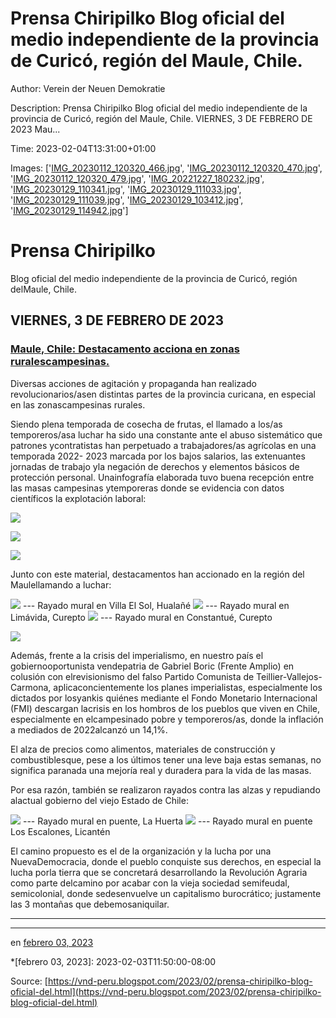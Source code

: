 # Prensa Chiripilko Blog oficial del medio independiente de la provincia de Curicó, región del Maule, Chile.

Author: Verein der Neuen Demokratie

Description: Prensa Chiripilko Blog oficial del medio independiente de la provincia de
Curicó, región del Maule, Chile. VIERNES, 3 DE FEBRERO DE 2023 Mau...

Time: 2023-02-04T13:31:00+01:00

Images: ['[IMG_20230112_120320_466.jpg](https://blogger.googleusercontent.com/img/b/R29vZ2xl/AVvXsEiWNBIjj3whiXHCQCP1mCeXxZLUPPjq_xUp_lUBeA1RlRpnF9t2oI3nnJtj6WI5_lsf6lGWze3cu2kJZlhOxjg0xkra1I8Jher9lrLUHHg1in7t_B_HysWxNiILSnVHP9EHbQT0iR3o0g_TVIWSv-JCWXLboKIkRqzbpXCiAI51d_EMbK0G8aqV4nMx/w400-h400/IMG_20230112_120320_466.jpg)', '[IMG_20230112_120320_470.jpg](https://blogger.googleusercontent.com/img/b/R29vZ2xl/AVvXsEgfQ7bMQof-LcI3UEfxnirTOkOUyR-F5s3a5iTwObIVHwkpNuXUGfhUkyXTb7Zh0SvukWpXfZb_A4RgrLilf05YX37i3JkTRiEDohVPO1clNm5OEVltUAvs8yjw8WEhT-eIQ_Odlp98S8v83qWl_oJAgqAKCoCPkdIZYtcPv55AcGEL5td5ab6IYfkp/w400-h400/IMG_20230112_120320_470.jpg)', '[IMG_20230112_120320_479.jpg](https://blogger.googleusercontent.com/img/b/R29vZ2xl/AVvXsEgqDTuls7X9KYnXlObzhcd59J2A42pGRRjnGquLqgagUf531_MbBx9e3mipmf5vbkOhwQvXHsD033pKVOsO4v3s5T7bsegFhF4m_wTiSIgl1-bdHGufFItlNkgoOjMNTVzw9Sam-wQgbMUxiHHbWF10DLX1e9xxFY09-RuTfEZcTMIF-ogCMoqH2xaH/w400-h400/IMG_20230112_120320_479.jpg)', '[IMG_20221227_180232.jpg](https://blogger.googleusercontent.com/img/b/R29vZ2xl/AVvXsEi8x0ROsxb4MELtukxA52Ti2fmiSDe81IM7P0VZr8Vb9-rtXu6xWpNIfBmAsuBjKgpnB4T2s9V-5GIdMTieiagbQZGY8zRu5pdOqIigyJkcINcg56-mqMxfgMJ8dFUetKVY8kQERVutGbpyeYk6NyQOMc6X5rEauVnUs1pMxtOadV04nG9fJHEYM8oD/w400-h300/IMG_20221227_180232.jpg)', '[IMG_20230129_110341.jpg](https://blogger.googleusercontent.com/img/b/R29vZ2xl/AVvXsEj5nt1xuTRrhwaiTjd-4zu2yzrv1m8XLO2tHqQgGWFVbinZZ0cxcAmJnX7yK-XVOhDIXt27ka0s60o4-aSEQy7tuXUvtKCX67yCeLnTvqzXy3L3AWGSFE6RPMTL4gi9iosoHZ-rfZls16cuA0OM-f6eKkLRxsE8LD70CAE6bz_PQixAyxuCtjKTOO31/w400-h300/IMG_20230129_110341.jpg)', '[IMG_20230129_111033.jpg](https://blogger.googleusercontent.com/img/b/R29vZ2xl/AVvXsEg4eENc4vU6BM1SIjT3Yb-NZsGin1Kzb9UUk02755233KJNsSuXmRwhuRSvYT4bE4zdOmKeh0Ep62dgDXIIzPFNh3swpFLzKYf71HBmbcT6Has0FY_XJnP0L511ztY_l8oBmDnXbtcqJ1AISir3wedjUsRkqiBJn93FoJ3RcD4AaSp8Bi6yfqPyzXHl/w300-h400/IMG_20230129_111033.jpg)', '[IMG_20230129_111039.jpg](https://blogger.googleusercontent.com/img/b/R29vZ2xl/AVvXsEjR0lQVznH9qpHwDYU6AMgsyswmcHlzzKQW9lOvQjkO8DCd29wtUhKPoAeXOTWSXU9APsvrrxN4QfaCpx30SqCKqJLWXwFjWVNzPSxXtl3nPjp5pmd_rWW6iLXDioQSg0ASpng6uqum3gAOfMS1Qu4dMINx-ns0SqMpe7vRRGCbcGYFZW4C_T1hRmXG/w400-h300/IMG_20230129_111039.jpg)', '[IMG_20230129_103412.jpg](https://blogger.googleusercontent.com/img/b/R29vZ2xl/AVvXsEhsY169W8EVXilCufZqlnqlTyH3bdSEszjXLHXHf97_WZzhnp5i-vX-0GsmtBnHbkgQ_W5EwPPNF3UhaLBhIrcLEL7PxwDaqeS1bvSJkds3vYtJQnSRNj_Y1t5LUqt567E_9np9BD1_NW7nVjfCuRpj8p7-tbNe6EWvFunXeJEIdLtDudf2wfDcwoqL/w400-h300/IMG_20230129_103412.jpg)', '[IMG_20230129_114942.jpg](https://blogger.googleusercontent.com/img/b/R29vZ2xl/AVvXsEh5O32xzSisC2EqszMffhDvJnFIP7HaopmYS4JYvfHmW-aDBw-yI0V1atx-iW-L3j1Bn0TYImQ22C-UQ34Bc7knIj8csYLRQoDh4eUGvzhtvSK7GPn81K1uTHEvMcb5siegtrUhxgus2GGgzPNjPJT69t7XY2l6LwVDVtQ3Tq_oUoH76uOQAFBjPLIQ/w400-h300/IMG_20230129_114942.jpg)']

<!--METADATA-->



# Prensa Chiripilko

Blog oficial del medio independiente de la provincia de Curicó, región delMaule, Chile.

## VIERNES, 3 DE FEBRERO DE 2023

### [Maule, Chile: Destacamento acciona en zonas ruralescampesinas.](https://prensachiripilko.blogspot.com/2023/02/maule-chile-destacamento-acciona-en.html)

Diversas acciones de agitación y propaganda han realizado revolucionarios/asen distintas partes de la provincia curicana, en especial en las zonascampesinas rurales.

Siendo plena temporada de cosecha de frutas, el llamado a los/as temporeros/asa luchar ha sido una constante ante el abuso sistemático que patrones ycontratistas han perpetuado a trabajadores/as agrícolas en una temporada 2022- 2023 marcada por los bajos salarios, las extenuantes jornadas de trabajo yla negación de derechos y elementos básicos de protección personal. Unainfografía elaborada tuvo buena recepción entre las masas campesinas ytemporeras donde se evidencia con datos científicos la explotación laboral:

[![](../Images/2023-02-04T13:31:00+01:00/IMG_20230112_120320_466.jpg)](https://blogger.googleusercontent.com/img/b/R29vZ2xl/AVvXsEiWNBIjj3whiXHCQCP1mCeXxZLUPPjq_xUp_lUBeA1RlRpnF9t2oI3nnJtj6WI5_lsf6lGWze3cu2kJZlhOxjg0xkra1I8Jher9lrLUHHg1in7t_B_HysWxNiILSnVHP9EHbQT0iR3o0g_TVIWSv-JCWXLboKIkRqzbpXCiAI51d_EMbK0G8aqV4nMx/s1080/IMG_20230112_120320_466.jpg)



[![](../Images/2023-02-04T13:31:00+01:00/IMG_20230112_120320_470.jpg)](https://blogger.googleusercontent.com/img/b/R29vZ2xl/AVvXsEgfQ7bMQof-LcI3UEfxnirTOkOUyR-F5s3a5iTwObIVHwkpNuXUGfhUkyXTb7Zh0SvukWpXfZb_A4RgrLilf05YX37i3JkTRiEDohVPO1clNm5OEVltUAvs8yjw8WEhT-eIQ_Odlp98S8v83qWl_oJAgqAKCoCPkdIZYtcPv55AcGEL5td5ab6IYfkp/s1080/IMG_20230112_120320_470.jpg)



[![](../Images/2023-02-04T13:31:00+01:00/IMG_20230112_120320_479.jpg)](https://blogger.googleusercontent.com/img/b/R29vZ2xl/AVvXsEgqDTuls7X9KYnXlObzhcd59J2A42pGRRjnGquLqgagUf531_MbBx9e3mipmf5vbkOhwQvXHsD033pKVOsO4v3s5T7bsegFhF4m_wTiSIgl1-bdHGufFItlNkgoOjMNTVzw9Sam-wQgbMUxiHHbWF10DLX1e9xxFY09-RuTfEZcTMIF-ogCMoqH2xaH/s1080/IMG_20230112_120320_479.jpg)



Junto con este material, destacamentos han accionado en la región del Maulellamando a luchar:

[![](../Images/2023-02-04T13:31:00+01:00/IMG_20221227_180232.jpg)](https://blogger.googleusercontent.com/img/b/R29vZ2xl/AVvXsEi8x0ROsxb4MELtukxA52Ti2fmiSDe81IM7P0VZr8Vb9-rtXu6xWpNIfBmAsuBjKgpnB4T2s9V-5GIdMTieiagbQZGY8zRu5pdOqIigyJkcINcg56-mqMxfgMJ8dFUetKVY8kQERVutGbpyeYk6NyQOMc6X5rEauVnUs1pMxtOadV04nG9fJHEYM8oD/s1600/IMG_20221227_180232.jpg)  ---  Rayado mural en Villa El Sol, Hualañé    [![](../Images/2023-02-04T13:31:00+01:00/IMG_20230129_110341.jpg)](https://blogger.googleusercontent.com/img/b/R29vZ2xl/AVvXsEj5nt1xuTRrhwaiTjd-4zu2yzrv1m8XLO2tHqQgGWFVbinZZ0cxcAmJnX7yK-XVOhDIXt27ka0s60o4-aSEQy7tuXUvtKCX67yCeLnTvqzXy3L3AWGSFE6RPMTL4gi9iosoHZ-rfZls16cuA0OM-f6eKkLRxsE8LD70CAE6bz_PQixAyxuCtjKTOO31/s1600/IMG_20230129_110341.jpg)  ---  Rayado mural en Limávida, Curepto    [![](../Images/2023-02-04T13:31:00+01:00/IMG_20230129_111033.jpg)](https://blogger.googleusercontent.com/img/b/R29vZ2xl/AVvXsEg4eENc4vU6BM1SIjT3Yb-NZsGin1Kzb9UUk02755233KJNsSuXmRwhuRSvYT4bE4zdOmKeh0Ep62dgDXIIzPFNh3swpFLzKYf71HBmbcT6Has0FY_XJnP0L511ztY_l8oBmDnXbtcqJ1AISir3wedjUsRkqiBJn93FoJ3RcD4AaSp8Bi6yfqPyzXHl/s1600/IMG_20230129_111033.jpg)  ---  Rayado mural en Constantué, Curepto

[![](../Images/2023-02-04T13:31:00+01:00/IMG_20230129_111039.jpg)](https://blogger.googleusercontent.com/img/b/R29vZ2xl/AVvXsEjR0lQVznH9qpHwDYU6AMgsyswmcHlzzKQW9lOvQjkO8DCd29wtUhKPoAeXOTWSXU9APsvrrxN4QfaCpx30SqCKqJLWXwFjWVNzPSxXtl3nPjp5pmd_rWW6iLXDioQSg0ASpng6uqum3gAOfMS1Qu4dMINx-ns0SqMpe7vRRGCbcGYFZW4C_T1hRmXG/s1600/IMG_20230129_111039.jpg)



Además, frente a la crisis del imperialismo, en nuestro país el gobiernooportunista vendepatria de Gabriel Boric (Frente Amplio) en colusión con elrevisionismo del falso Partido Comunista de Teillier-Vallejos-Carmona, aplicaconcientemente los planes imperialistas, especialmente los dictados por losyankis quiénes mediante el Fondo Monetario Internacional (FMI) descargan lacrisis en los hombros de los pueblos que viven en Chile, especialmente en elcampesinado pobre y temporeros/as, donde la inflación a mediados de 2022alcanzó un 14,1%.

El alza de precios como alimentos, materiales de construcción y combustiblesque, pese a los últimos tener una leve baja estas semanas, no significa paranada una mejoría real y duradera para la vida de las masas.

Por esa razón, también se realizaron rayados contra las alzas y repudiando alactual gobierno del viejo Estado de Chile:



[![](../Images/2023-02-04T13:31:00+01:00/IMG_20230129_103412.jpg)](https://blogger.googleusercontent.com/img/b/R29vZ2xl/AVvXsEhsY169W8EVXilCufZqlnqlTyH3bdSEszjXLHXHf97_WZzhnp5i-vX-0GsmtBnHbkgQ_W5EwPPNF3UhaLBhIrcLEL7PxwDaqeS1bvSJkds3vYtJQnSRNj_Y1t5LUqt567E_9np9BD1_NW7nVjfCuRpj8p7-tbNe6EWvFunXeJEIdLtDudf2wfDcwoqL/s1600/IMG_20230129_103412.jpg)  ---  Rayado mural en puente, La Huerta    [![](../Images/2023-02-04T13:31:00+01:00/IMG_20230129_114942.jpg)](https://blogger.googleusercontent.com/img/b/R29vZ2xl/AVvXsEh5O32xzSisC2EqszMffhDvJnFIP7HaopmYS4JYvfHmW-aDBw-yI0V1atx-iW-L3j1Bn0TYImQ22C-UQ34Bc7knIj8csYLRQoDh4eUGvzhtvSK7GPn81K1uTHEvMcb5siegtrUhxgus2GGgzPNjPJT69t7XY2l6LwVDVtQ3Tq_oUoH76uOQAFBjPLIQ/s1600/IMG_20230129_114942.jpg)  ---  Rayado mural en puente Los Escalones, Licantén

El camino propuesto es el de la organización y la lucha por una NuevaDemocracia, donde el pueblo conquiste sus derechos, en especial la lucha porla tierra que se concretará desarrollando la Revolución Agraria como parte delcamino por acabar con la vieja sociedad semifeudal, semicolonial, donde sedesenvuelve un capitalismo burocrático; justamente las 3 montañas que debemosaniquilar.

---

---          ---



















en [febrero 03, 2023](https://prensachiripilko.blogspot.com/2023/02/maule-chile-destacamento-acciona-en.html "permanent link")

*[febrero 03, 2023]: 2023-02-03T11:50:00-08:00

Source: [https://vnd-peru.blogspot.com/2023/02/prensa-chiripilko-blog-oficial-del.html](https://vnd-peru.blogspot.com/2023/02/prensa-chiripilko-blog-oficial-del.html)